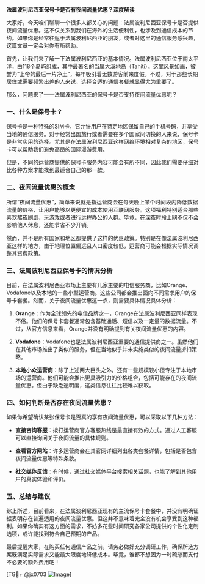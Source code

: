 **法属波利尼西亚保号卡是否有夜间流量优惠？深度解读**

大家好，今天咱们聊聊一个很多人都关心的问题：法属波利尼西亚保号卡是否提供夜间流量优惠。这不仅关系到我们在海外的生活便利性，也涉及到通信成本的节约。如果你是经常往返于法属波利尼西亚的朋友，或者对这里的通信服务感兴趣，这篇文章一定会对你有所帮助。

首先，让我们来了解一下法属波利尼西亚的基本情况。法属波利尼西亚位于南太平洋，由118个岛屿组成，其中最著名的当属大溪地岛（Tahiti）。这里风景如画，被誉为“上帝的最后一片净土”，每年吸引着无数游客前来度假。不过，对于那些长期居住或需要频繁出差的人来说，选择合适的通信套餐就显得尤为重要了。

那么，问题来了——法属波利尼西亚的保号卡是否支持夜间流量优惠呢？

### 一、什么是保号卡？

保号卡是一种特殊的SIM卡，它允许用户在特定地区保留自己的手机号码，并享受当地的通信服务。对于经常出国旅行或者需要在多个国家间切换的人来说，保号卡是非常实用的选择。尤其是在法属波利尼西亚这样网络环境相对复杂的地区，保号卡可以帮助我们避免高昂的国际漫游费用。

但是，不同的运营商提供的保号卡服务内容可能会有所不同，因此我们需要仔细对比各种方案才能找到最适合自己的那一款。

### 二、夜间流量优惠的概念

所谓“夜间流量优惠”，简单来说就是指运营商会在每天晚上某个时间段内降低数据流量的价格，让用户能够以更便宜的成本使用互联网服务。这项福利特别适合那些喜欢熬夜刷剧、玩游戏或者进行远程办公的人群。毕竟，在深夜时段上网不仅不会影响他人休息，还能节省不少开销。

然而，并不是所有国家和地区都提供了这样的优惠政策。特别是在像法属波利尼西亚这样的地方，由于地理位置偏远且人口密度较低，运营商可能会根据实际情况调整其资费政策。

### 三、法属波利尼西亚保号卡的情况分析

目前，在法属波利尼西亚市场上主要有几家主要的电信服务商，比如Orange、Vodafone以及本地的一些小型运营商。这些公司都会推出面向不同需求用户的保号卡套餐。然而，关于夜间流量优惠这一点，则需要具体情况具体分析：

1. **Orange**：作为全球领先的电信品牌之一，Orange在法属波利尼西亚同样表现不俗。他们的保号卡套餐通常包含基础通话、短信以及一定量的数据流量。不过，从官方信息来看，Orange并没有明确提到有关夜间流量优惠的内容。

2. **Vodafone**：Vodafone也是法属波利尼西亚重要的通信提供商之一。虽然他们在其他市场推出了类似的服务，但在当地似乎并未实施类似的夜间流量折扣策略。

3. **本地小众运营商**：除了上述两大巨头之外，还有一些规模较小但专注于本地市场的运营商。他们可能会推出更具吸引力的价格组合，包括可能存在的夜间流量优惠。但由于缺乏透明度，这类信息往往比较难以获取。

### 四、如何判断是否存在夜间流量优惠？

如果你希望确认某张保号卡是否真的享有夜间流量优惠，可以采取以下几种方法：

- **直接咨询客服**：拨打运营商官方客服热线是最直接有效的方式。通过人工客服可以直接询问关于夜间流量的具体规则。
  
- **查看官方网站**：许多运营商会在其官网详细列出各类套餐详情，包括是否包含夜间流量优惠等特殊条款。

- **社交媒体反馈**：有时候，通过社交媒体平台搜索相关话题，也能了解到其他用户的真实体验和评价。

### 五、总结与建议

综上所述，目前看来，在法属波利尼西亚现有的主流保号卡套餐中，并没有明确证据表明存在普遍适用的夜间流量优惠。但这并不意味着完全没有机会享受到这种福利。如果你确实有这方面的需求，不妨多花些时间研究各家公司提供的个性化定制选项，或许能找到符合自己预期的产品。

最后提醒大家，在购买任何通信产品之前，请务必做好充分调研工作，确保所选方案既满足实际需求又能最大限度地降低成本。毕竟，谁都不想因为一时疏忽而支付不必要的额外费用吧！

[TG💪+ @jx0703 ![Image](https://github.com/user-attachments/assets/dbca1d08-cadb-493c-b0ec-ad6f7a83f270)]